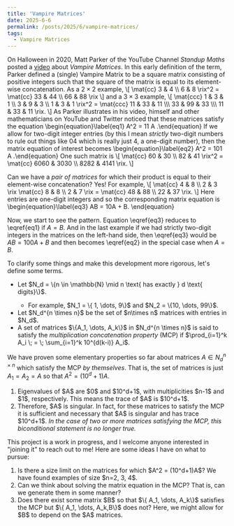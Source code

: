 ```yaml
---
title: 'Vampire Matrices'
date: 2025-6-6
permalink: /posts/2025/6/vampire-matrices/
tags:
  - Vampire Matrices
---
```



On Halloween in 2020, Matt Parker of the YouTube Channel *Standup Maths* posted a [video](https://www.youtube.com/watch?v=9nogAYHmnNw) about *Vampire Matrices*. In this early definition of the term, Parker defined a (single) Vampire Matrix to be a square matrix consisting of positive integers such that the square of the matrix is equal to its element-wise concatenation.
As a $2\times 2$ example,
\\[
\mat{cc}
3 & 4 \\\\ 6 & 8
\rix^2 = 
\mat{cc}
33 & 44 \\\\ 66 & 88
\rix
\\]
and a $3\times 3$ example,
\\[
\mat{ccc}
1 & 3 & 1 \\\\ 3 & 9 & 3 \\\\ 1 & 3 & 1
\rix^2 =
\mat{ccc}
11 & 33 & 11 \\\\\\
33 & 99 & 33 \\\\\\
11 & 33 & 11
\rix.
\\] As Parker illustrates in his video, himself and other mathematicians on YouTube and Twitter noticed that these matrices satisfy the equation
\\begin{equation}\label{eq1}
A^2 = 11 A
.\\end{equation}
If we allow for two-digit integer entries (by this I mean *strictly* two-digit numbers to rule out things like $04$ which is really just $4$, a one-digit number), then the matrix equation of interest becomes
\\begin{equation}\label{eq2}
A^2 = 101 A
.\\end{equation} One such matrix is
\\[
\mat{cc}
60 & 30 \\\\ 82 & 41 \rix^2 = \mat{cc} 6060 & 3030 \\\\ 8282 & 4141 \rix.
\\]

Can we have a *pair of matrices* for which their product is equal to their element-wise concatenation? Yes! For example,
\\[
\mat{cc} 4 & 8 \\\\ 2 & 3 \rix \mat{cc} 8 & 8 \\\\ 2 & 7 \rix = \mat{cc} 48 & 88 \\\\ 22 & 37 \rix.
\\]
Here entries are one-digit integers and so the corresponding matrix equation is
\\begin{equation}\label{eq3}
AB = 10A + B.
\\end{equation}

Now, we start to see the pattern. Equation \eqref{eq3} reduces to \eqref{eq1} if $A=B$. And in the last example if we had strictly two-digit integers in the matrices on the left-hand side, then \eqref{eq3} would be $AB = 100A + B$ and then becomes \eqref{eq2} in the special case when $A=B$.

To clarify some things and make this development more rigorous, let's define some terms.

<ul>
<li>Let $N_d = \{n \in \mathbb{N} \mid n \text{ has exactly } d \text{ digits}\}$.</li>
  <ul>
  <li>For example, $N_1 = \{ 1, \dots, 9\}$ and $N_2 = \{10, \dots, 99\}$.</li>
  </ul>
<li>Let $N_d^{n \times n}$ be the set of $n\times n$ matrices with entries in $N_d$.</li>
<li>A set of matrices $\{A_1, \dots, A_k\}$ in $N_d^{n \times n}$ is said to satisfy the <em>multiplication concatenation property</em> (MCP) if
$\prod_{i=1}^k A_i \; = \; \sum_{i=1}^k 10^{d(k-i)} A_i$.</li>
</ul>

We have proven some elementary properties so far about matrices $A \in N_d^{n\times n}$ which satisfy the MCP <em>by themselves</em>. That is, the set of matrices is just $A_1=A_2=A$ so that $A^2 = (10^d+1)A$.
<ol>
<li>Eigenvalues of $A$ are $0$ and $10^d+1$, with multiplicities $n-1$ and $1$, respectively. This means the trace of $A$ is $10^d+1$.</li>
<li>Therefore, $A$ is singular. In fact, for these matrices to satisfy the MCP it is sufficient and necessary that $A$ is singular and has trace $10^d+1$. <em>In the case of two or more matrices satisfying the MCP, this biconditional statement is no longer true.</em></li>
</ol>

This project is a work in progress, and I welcome anyone interested in "joining it" to reach out to me! Here are some ideas I have on what to pursue:
<ol>
<li>Is there a size limit on the matrices for which $A^2 = (10^d+1)A$? We have found examples of size $n=2, 3, 4$.</li>
<li>Can we think about solving the matrix equation in the MCP? That is, can we generate them in some manner?</li>
<li>Does there exist some matrix $B$ so that $\{ A_1, \dots, A_k\}$ satisfies the MCP but $\{ A_1, \dots, A_k,B\}$ does not? Here, we might allow for $B$ to depend on the $A$ matrices.</li>
</ol>